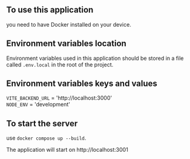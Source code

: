 ## To use this application
you need to have Docker installed on your device.

## Environment variables location
Environment variables used in this application should be stored in a file called `.env.local` in the root of the project.

## Environment variables keys and values
`VITE_BACKEND_URL` = 'http://localhost:3000'  
`NODE_ENV` = 'development'

## To start the server
use `docker compose up --build`.

The application will start on http://localhost:3001
